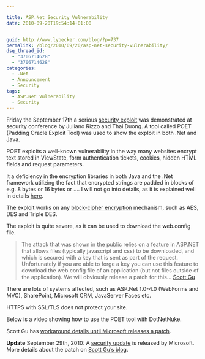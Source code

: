 ```yaml
---

title: ASP.Net Security Vulnerability
date: 2010-09-20T19:54:14+01:00


guid: http://www.lybecker.com/blog/?p=737
permalink: /blog/2010/09/20/asp-net-security-vulnerability/
dsq_thread_id:
  - "3706714628"
  - "3706714628"
categories:
  - .Net
  - Announcement
  - Security
tags:
  - ASP.Net Vulnerability
  - Security
---
```

Friday the September 17th a serious [security exploit](http://www.microsoft.com/technet/security/advisory/2416728.mspx "Microsoft Security Advisory (2416728) Vulnerability in ASP.NET Could Allow Information Disclosure ") was demonstrated at security conference by Juliano Rizzo and Thai Duong. A tool called POET (Padding Oracle Exploit Tool) was used to show the exploit in both .Net and Java.

POET exploits a well-known vulnerability in the way many websites encrypt text stored in ViewState, form authentication tickets, cookies, hidden HTML fields and request parameters.

It a deficiency in the encryption libraries in both Java and the .Net framework utilizing the fact that encrypted strings are padded in blocks of e.g. 8 bytes or 16 bytes or …. I will not go into details, as it is explained well in details [here](http://www.gdssecurity.com/l/b/2010/09/14/automated-padding-oracle-attacks-with-padbuster/ "Article Automated Padding Oracle Attacks with PadBuster").

The exploit works on any [block-cipher encryption](http://en.wikipedia.org/wiki/Block_cipher "Block cipher on Wikipedia") mechanism, such as AES, DES and Triple DES.

The exploit is quite severe, as it can be used to download the web.config file.

> The attack that was shown in the public relies on a feature in ASP.NET that allows files (typically javascript and css) to be downloaded, and which is secured with a key that is sent as part of the request. Unfortunately if you are able to forge a key you can use this feature to download the web.config file of an application (but not files outside of the application). We will obviously release a patch for this… [Scott Gu](http://weblogs.asp.net/scottgu/archive/2010/09/18/important-asp-net-security-vulnerability.aspx "Comment by Scott Gu")

There are lots of systems affected, such as ASP.Net 1.0-4.0 (WebForms and MVC), SharePoint, Microsoft CRM, JavaServer Faces etc.

HTTPS with SSL/TLS does not protect your site.

Below is a video showing how to use the POET tool with DotNetNuke.


Scott Gu has [workaround details until Microsoft releases a patch](http://weblogs.asp.net/scottgu/archive/2010/09/18/important-asp-net-security-vulnerability.aspx "ASP.Net workaround").

**Update** September 29th, 2010: A [security update](http://www.microsoft.com/technet/security/bulletin/ms10-070.mspx "Microsoft Security Bulletin MS10-070 - Important") is released by Microsoft. More details about the patch on [Scott Gu&#8217;s blog](http://weblogs.asp.net/scottgu/archive/2010/09/28/asp-net-security-update-now-available.aspx "Details of the ASP.NET Security Update").
